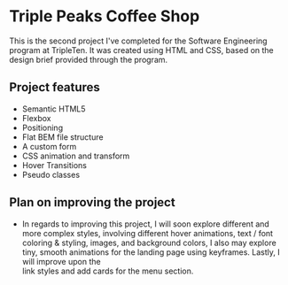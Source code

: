 # Triple Peaks Coffee Shop

This is the second project I've completed for the Software Engineering program at TripleTen. It was created using HTML and CSS, based on the design brief provided through the program.

## Project features

- Semantic HTML5
- Flexbox
- Positioning
- Flat BEM file structure
- A custom form
- CSS animation and transform
- Hover Transitions
- Pseudo classes

## Plan on improving the project

- In regards to improving this project, I will soon explore different and more complex styles, involving different hover animations, text / font coloring & styling, images, and background colors, I also may explore tiny, smooth animations for the landing page using keyframes. Lastly, I will improve upon the <nav> link styles and add cards for the menu section.
